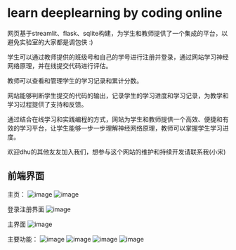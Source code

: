 # learn deeplearning by coding online

网页基于streamlit、flask、sqlite构建，为学生和教师提供了一个集成的平台，以避免实验室的大家都是调包侠 :)


学生可以通过教师提供的班级号和自己的学号进行注册并登录，通过网站学习神经网络原理，并在线提交代码进行评估。

教师可以查看和管理学生的学习记录和累计分数。

网站能够判断学生提交的代码的输出，记录学生的学习进度和学习记录，为教学和学习过程提供了支持和反馈。

通过结合在线学习和实践编程的方式，网站为学生和教师提供一个高效、便捷和有效的学习平台，让学生能够一步一步理解神经网络原理，教师可以掌握学生学习进度。

欢迎dhu的其他友友加入我们，想参与这个网站的维护和持续开发请联系我(小宋)


## 前端界面

主页：
![image](https://github.com/Sonya747/learn-deeplearning-by-coding-online-web/assets/170918569/20371029-4d17-4325-96e2-eb435cccb704)
![image](https://github.com/Sonya747/learn-deeplearning-by-coding-online-web/assets/170918569/4e81ce57-382d-405b-8232-23ab17f777f2)

登录注册界面
![image](https://github.com/Sonya747/learn-deeplearning-by-coding-online-web/assets/170918569/91f82c8d-6a74-4c7f-88ad-eb56997aef79)

主界面
![image](https://github.com/Sonya747/learn-deeplearning-by-coding-online-web/assets/170918569/455494a3-cac0-4049-a208-8ce03826a427)


主要功能：
![image](https://github.com/Sonya747/learn-deeplearning-by-coding-online-web/assets/170918569/8d48268b-4479-4d73-ab84-0a34e111a394)
![image](https://github.com/Sonya747/learn-deeplearning-by-coding-online-web/assets/170918569/4ac520d2-fd6d-42f1-9822-401cad47f8bf)
![image](https://github.com/Sonya747/learn-deeplearning-by-coding-online-web/assets/170918569/3deb7dae-8735-4a3c-979f-c73dcaf758b8)
![image](https://github.com/Sonya747/learn-deeplearning-by-coding-online-web/assets/170918569/40c0f97d-e9ac-4b18-bef5-57722629587e)

